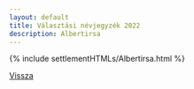 ```yaml
---
layout: default
title: Választási névjegyzék 2022
description: Albertirsa
---
```


{% include settlementHTMLs/Albertirsa.html %}

[Vissza](./)